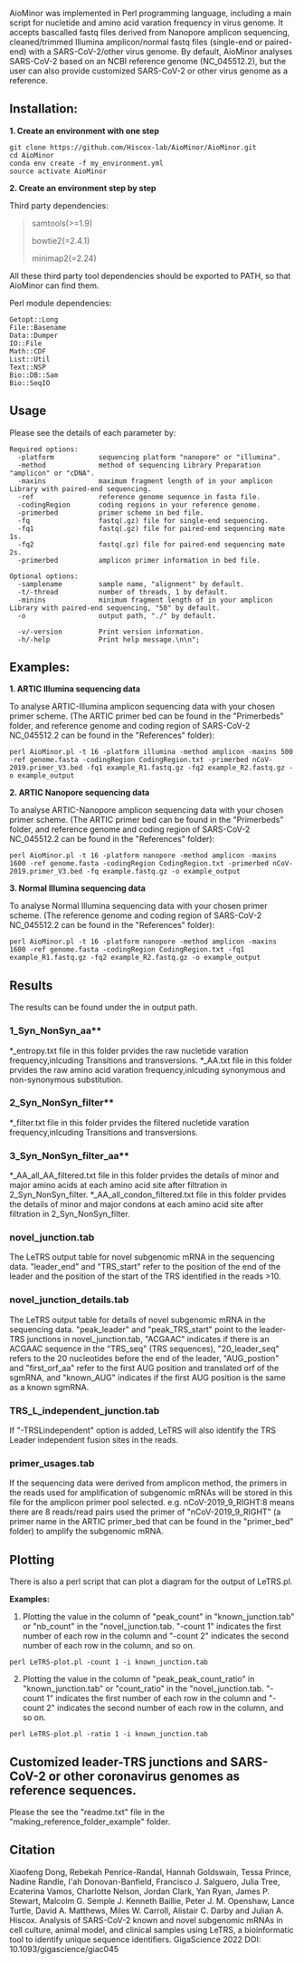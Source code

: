 </p>
AioMinor was implemented in Perl programming language, including a main script for nucletide and amino acid varation frequency in virus genome. It accepts bascalled fastq files derived from Nanopore amplicon sequencing, cleaned/trimmed Illumina amplicon/normal fastq files (single-end or paired-end) with a SARS-CoV-2/other virus genome. By default, AioMinor analyses SARS-CoV-2 based on an NCBI reference genome (NC_045512.2), but the user can also provide customized SARS-CoV-2 or other virus genome as a reference.

## Installation:
**1. Create an environment with one step**
```
git clone https://github.com/Hiscox-lab/AioMinor/AioMinor.git
cd AioMinor
conda env create -f my_environment.yml
source activate AioMinor 
```
**2. Create an environment step by step**

Third party dependencies:
  > samtools(>=1.9)
  > 
  > bowtie2(=2.4.1)
  > 
  > minimap2(=2.24)

All these third party tool dependencies should be exported to PATH, so that AioMinor can find them. 

Perl module dependencies:
```
Getopt::Long
File::Basename
Data::Dumper
IO::File
Math::CDF
List::Util
Text::NSP
Bio::DB::Sam
Bio::SeqIO
```

## Usage

Please see the details of each parameter by:

```
Required options:
  -platform           sequencing platform "nanopore" or "illumina".
  -method             method of sequencing Library Preparation "amplicon" or "cDNA".
  -maxins             maximum fragment length of in your amplicon Library with paired-end sequencing.
  -ref                reference genome sequence in fasta file.
  -codingRegion       coding regions in your reference genome.
  -primerbed          primer scheme in bed file.
  -fq                 fastq(.gz) file for single-end sequencing.
  -fq1                fastq(.gz) file for paired-end sequencing mate 1s.
  -fq2                fastq(.gz) file for paired-end sequencing mate 2s.
  -primerbed          amplicon primer information in bed file.

Optional options:
  -samplename         sample name, "alignment" by default.
  -t/-thread          number of threads, 1 by default.
  -minins             minimum fragment length of in your amplicon Library with paired-end sequencing, "50" by default.
  -o                  output path, "./" by default.
  
  -v/-version         Print version information.
  -h/-help            Print help message.\n\n";
```

## **Examples:**
**1. ARTIC Illumina sequencing data**

To analyse ARTIC-Illumina amplicon sequencing data with your chosen primer scheme. (The ARTIC primer bed can be found in the "Primerbeds" folder, and reference genome and coding region of SARS-CoV-2 NC_045512.2 can be found in the "References" folder):

```
perl AioMinor.pl -t 16 -platform illumina -method amplicon -maxins 500 -ref genome.fasta -codingRegion CodingRegion.txt -primerbed nCoV-2019.primer_V3.bed -fq1 example_R1.fastq.gz -fq2 example_R2.fastq.gz -o example_output
```

**2. ARTIC Nanopore sequencing data**

To analyse ARTIC-Nanopore amplicon sequencing data with your chosen primer scheme. (The ARTIC primer bed can be found in the "Primerbeds" folder, and reference genome and coding region of SARS-CoV-2 NC_045512.2 can be found in the "References" folder):
```
perl AioMinor.pl -t 16 -platform nanopore -method amplicon -maxins 1600 -ref genome.fasta -codingRegion CodingRegion.txt -primerbed nCoV-2019.primer_V3.bed -fq example.fastq.gz -o example_output
```

**3. Normal Illumina sequencing data**

To analyse Normal Illumina sequencing data with your chosen primer scheme. (The reference genome and coding region of SARS-CoV-2 NC_045512.2 can be found in the "References" folder):
```
perl AioMinor.pl -t 16 -platform nanopore -method amplicon -maxins 1600 -ref genome.fasta -codingRegion CodingRegion.txt -fq1 example_R1.fastq.gz -fq2 example_R2.fastq.gz -o example_output
```

## **Results**
The results can be found under the in output path.

### 1_Syn_NonSyn_aa**

*_entropy.txt file in this folder prvides the raw nucletide varation frequency,inlcuding Transitions and transversions. *_AA.txt file in this folder prvides the raw amino acid varation frequency,inlcuding synonymous and non-synonymous substitution. 

### 2_Syn_NonSyn_filter**

*_filter.txt file in this folder prvides the filtered nucletide varation frequency,inlcuding Transitions and transversions.

### 3_Syn_NonSyn_filter_aa**

*_AA_all_AA_filtered.txt file in this folder prvides the details of minor and major amino acids at each amino acid site after filtration in 2_Syn_NonSyn_filter. *_AA_all_condon_filtered.txt file in this folder prvides the details of minor and major condons at each amino acid site after filtration in 2_Syn_NonSyn_filter. 

### **novel_junction.tab**

The LeTRS output table for novel subgenomic mRNA in the sequencing data. "leader_end" and "TRS_start" refer to the position of the end of the leader and the position of the start of the TRS identified in the reads >10.

### **novel_junction_details.tab**

The LeTRS output table for details of novel subgenomic mRNA in the sequencing data. "peak_leader" and "peak_TRS_start" point to the leader-TRS junctions in novel_junction.tab, "ACGAAC" indicates if there is an ACGAAC sequence in the "TRS_seq" (TRS sequences), "20_leader_seq" refers to the 20 nucleotides before the end of the leader, "AUG_postion" and "first_orf_aa" refer to the first AUG position and translated orf of the sgmRNA, and "known_AUG" indicates if the first AUG position is the same as a known sgmRNA.


### **TRS_L_independent_junction.tab**

If "-TRSLindependent" option is added, LeTRS will also identify the TRS Leader independent fusion sites in the reads.

### **primer_usages.tab**

If the sequencing data were derived from amplicon method, the primers in the reads used for amplification of subgenomic mRNAs will be stored in this file for the amplicon primer pool selected. e.g. nCoV-2019_9_RIGHT:8 means there are 8 reads/read pairs used the primer of "nCoV-2019_9_RIGHT" (a primer name in the ARTIC primer_bed that can be found in the "primer_bed" folder) to amplify the subgenomic mRNA.


## **Plotting**
There is also a perl script that can plot a diagram for the output of LeTRS.pl.

**Examples:**
1. Plotting the value in the column of "peak_count" in "known_junction.tab" or "nb_count" in the "novel_junction.tab. "-count 1" indicates the first number of each row in the column and "-count 2" indicates the second number of each row in the column, and so on.

  ```
  perl LeTRS-plot.pl -count 1 -i known_junction.tab
  ```

2. Plotting the value in the column of "peak_peak_count_ratio" in "known_junction.tab" or "count_ratio" in the "novel_junction.tab. "-count 1" indicates the first number of each row in the column and "-count 2" indicates the second number of each row in the column, and so on.

  ```
  perl LeTRS-plot.pl -ratio 1 -i known_junction.tab
  ```

## Customized leader-TRS junctions and SARS-CoV-2 or other coronavirus genomes as reference sequences.
Please the see the "readme.txt" file in the "making_reference_folder_example" folder.

## Citation 
Xiaofeng Dong, Rebekah Penrice-Randal, Hannah Goldswain, Tessa Prince, Nadine Randle, I'ah Donovan-Banfield, Francisco J. Salguero, Julia Tree, Ecaterina Vamos, Charlotte Nelson, Jordan Clark, Yan Ryan, James P. Stewart, Malcolm G. Semple J. Kenneth Baillie, Peter J. M. Openshaw, Lance Turtle, David A. Matthews, Miles W. Carroll, Alistair C. Darby and Julian A. Hiscox. Analysis of SARS-CoV-2 known and novel subgenomic mRNAs in cell culture, animal model, and clinical samples using LeTRS, a bioinformatic tool to identify unique sequence identifiers. GigaScience 2022 DOI: 10.1093/gigascience/giac045


